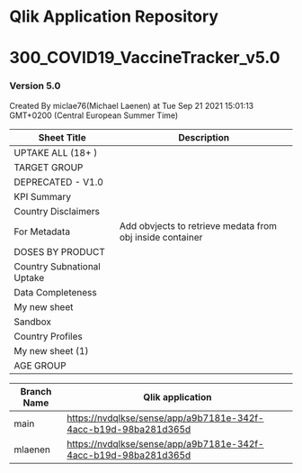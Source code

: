 # Qlik Application Repository 
# 300_COVID19_VaccineTracker_v5.0
### Version 5.0
Created By miclae76(Michael Laenen) at Tue Sep 21 2021 15:01:13 GMT+0200 (Central European Summer Time)




Sheet Title | Description
------------ | -------------
UPTAKE ALL (18+ )|
TARGET GROUP|
DEPRECATED - V1.0|
KPI  Summary|
Country Disclaimers|
For Metadata|Add obvjects to retrieve medata from obj inside container
DOSES BY PRODUCT|
Country Subnational Uptake|
Data Completeness|
My new sheet|
Sandbox|
Country Profiles|
My new sheet (1)|
AGE GROUP|



Branch Name|Qlik application
---|---
main|[https://nvdqlkse/sense/app/a9b7181e-342f-4acc-b19d-98ba281d365d](https://nvdqlkse/sense/app/a9b7181e-342f-4acc-b19d-98ba281d365d)
mlaenen|[https://nvdqlkse/sense/app/a9b7181e-342f-4acc-b19d-98ba281d365d](https://nvdqlkse/sense/app/a9b7181e-342f-4acc-b19d-98ba281d365d)